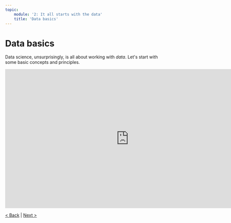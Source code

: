 ```yaml
---
topic:
    module: '2: It all starts with the data'
    title: 'Data basics'
---
```


# Data basics

Data science, unsurprisingly, is all about working with *data*. Let's start with some basic concepts and principles.

<iframe width="800" height="450" src="https://www.youtube.com/embed/zYjKub_o9SQ" title="Data basics" frameborder="0" allow="accelerometer; autoplay; clipboard-write; encrypted-media; gyroscope; picture-in-picture" allowfullscreen></iframe>

[< Back](./01-02-data-scientists.md) | [Next >](02-02-sort-filter-data.md)